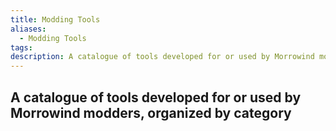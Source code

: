 ```yaml
---
title: Modding Tools
aliases:
  - Modding Tools
tags: 
description: A catalogue of tools developed for or used by Morrowind modders, organized by category.
---
```


## A catalogue of tools developed for or used by Morrowind modders, organized by category